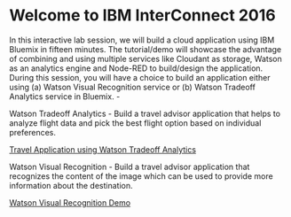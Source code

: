 # Welcome to IBM InterConnect 2016

In this interactive lab session, we will build a cloud application using IBM Bluemix in fifteen minutes. The tutorial/demo will showcase the advantage of combining and using multiple services like Cloudant as storage, Watson as an analytics engine and Node-RED to build/design the application. During this session, you will have a choice to build an application either using (a) Watson Visual Recognition service or (b) Watson Tradeoff Analytics service in Bluemix. -

Watson Tradeoff Analytics - Build a travel advisor application that helps to analyze flight data and pick the best flight option based on individual preferences.

[Travel Application using Watson Tradeoff Analytics](/flightstradeoffanalytics/README.md)

Watson Visual Recognition - Build a travel advisor application that recognizes the content of the image which can be used to provide more information about the destination.

[Watson Visual Recognition Demo](https://github.com/zankhanapathak/watson-visual-recognition-app)
